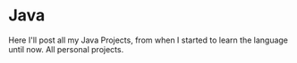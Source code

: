 # Java
 Here I'll post all my Java Projects, from when I started to learn the language until now.
 All personal projects.
